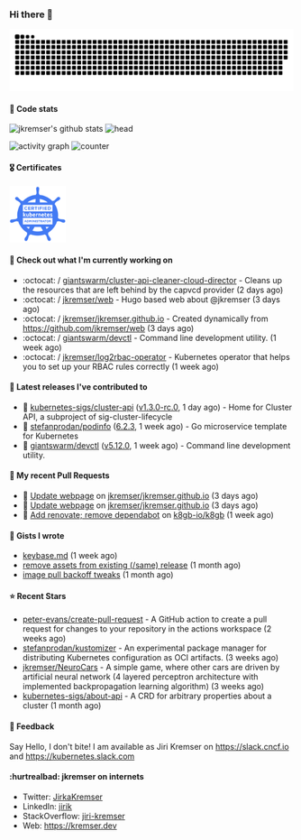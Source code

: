 ### Hi there 👋

![GitHub Snake](github-snake-dark.svg)

#### 📱 Code stats

![jkremser's github stats](https://github-readme-stats.vercel.app/api?username=jkremser&count_private=true&show_icons=true&hide_border=false&theme=tokyonight&title_color=5bcdec&bg_color=0d1117&border_radius=false) ![head](https://user-images.githubusercontent.com/535866/175570014-71166aaa-95f7-4a4f-869c-93a16481de4e.jpeg)


![activity graph](https://activity-graph.herokuapp.com/graph?username=jkremser&theme=react-dark)
![counter](https://komarev.com/ghpvc/?username=jkremser&color=5bcdec&style=for-the-badge)

#### 🎖 Certificates
<p align="left"><a href="https://www.credly.com/badges/8ca716d9-fa9b-42e6-b4a1-ad043baf5396/public_url">
<img src="https://raw.githubusercontent.com/cncf/artwork/master/other/cka/color/kubernetes-cka-color.png" alt="https://www.credly.com/badges/8ca716d9-fa9b-42e6-b4a1-ad043baf5396/public_url" width="100" height="100"/> </a>
</p>

#### 👷 Check out what I'm currently working on

- :octocat: / [giantswarm/cluster-api-cleaner-cloud-director](https://github.com/giantswarm/cluster-api-cleaner-cloud-director) - Cleans up the resources that are left behind by the capvcd provider (2 days ago)
- :octocat: / [jkremser/web](https://github.com/jkremser/web) - Hugo based web about @jkremser (3 days ago)
- :octocat: / [jkremser/jkremser.github.io](https://github.com/jkremser/jkremser.github.io) - Created dynamically from https://github.com/jkremser/web (3 days ago)
- :octocat: / [giantswarm/devctl](https://github.com/giantswarm/devctl) - Command line development utility. (1 week ago)
- :octocat: / [jkremser/log2rbac-operator](https://github.com/jkremser/log2rbac-operator) - Kubernetes operator that helps you to set up your RBAC rules correctly (1 week ago)

#### 🔭 Latest releases I've contributed to

- 🎉 [kubernetes-sigs/cluster-api](https://github.com/kubernetes-sigs/cluster-api) ([v1.3.0-rc.0](https://github.com/kubernetes-sigs/cluster-api/releases/tag/v1.3.0-rc.0), 1 day ago) - Home for Cluster API, a subproject of sig-cluster-lifecycle
- 🎉 [stefanprodan/podinfo](https://github.com/stefanprodan/podinfo) ([6.2.3](https://github.com/stefanprodan/podinfo/releases/tag/6.2.3), 1 week ago) - Go microservice template for Kubernetes
- 🎉 [giantswarm/devctl](https://github.com/giantswarm/devctl) ([v5.12.0](https://github.com/giantswarm/devctl/releases/tag/v5.12.0), 1 week ago) - Command line development utility.

#### 🔨 My recent Pull Requests

- 💪 [Update webpage](https://github.com/jkremser/jkremser.github.io/pull/3) on [jkremser/jkremser.github.io](https://github.com/jkremser/jkremser.github.io) (3 days ago)
- 💪 [Update webpage](https://github.com/jkremser/jkremser.github.io/pull/2) on [jkremser/jkremser.github.io](https://github.com/jkremser/jkremser.github.io) (3 days ago)
- 💪 [Add renovate; remove dependabot](https://github.com/k8gb-io/k8gb/pull/1021) on [k8gb-io/k8gb](https://github.com/k8gb-io/k8gb) (1 week ago)

#### 📓 Gists I wrote

- [keybase.md](https://gist.github.com/5995bcd02b101618f6143dc60a281bea) (1 week ago)
- [remove assets from existing (/same) release](https://gist.github.com/cbed1e82bf7f80b689176b5cedac1f1a) (1 month ago)
- [image pull backoff tweaks](https://gist.github.com/a51bd080b2050aeed8479f1a8c2a686c) (1 month ago)

#### ⭐ Recent Stars

- [peter-evans/create-pull-request](https://github.com/peter-evans/create-pull-request) - A GitHub action to create a pull request for changes to your repository in the actions workspace (2 weeks ago)
- [stefanprodan/kustomizer](https://github.com/stefanprodan/kustomizer) - An experimental package manager for distributing Kubernetes configuration as OCI artifacts. (3 weeks ago)
- [jkremser/NeuroCars](https://github.com/jkremser/NeuroCars) - A simple game, where other cars are driven by artificial neural network (4 layered perceptron architecture with implemented backpropagation learning algorithm) (3 weeks ago)
- [kubernetes-sigs/about-api](https://github.com/kubernetes-sigs/about-api) - A CRD for arbitrary properties about a cluster (1 month ago)

#### 💬 Feedback

Say Hello, I don't bite! I am available as Jiri Kremser on https://slack.cncf.io and https://kubernetes.slack.com


#### :hurtrealbad: jkremser on internets

- Twitter: <a href="https://twitter.com/JirkaKremser">JirkaKremser</a>
- LinkedIn: <a href="https://www.linkedin.com/in/jirik/">jirik</a>
- StackOverflow: <a href="https://stackoverflow.com/users/1594980/jiri-kremser">jiri-kremser</a>
- Web: https://kremser.dev